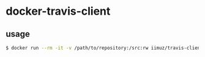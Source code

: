 # docker-travis-client

## usage

```bash
$ docker run --rm -it -v /path/to/repository:/src:rw iimuz/travis-client:latest bash
```
